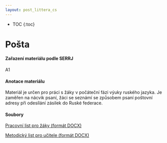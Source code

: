 ```yaml
---
layout: post_littera_cs
---
```

* TOC
{:toc}

# Pošta

#### Zařazení materiálu podle SERRJ

A1

#### Anotace materiálu

Materiál je určen pro práci s žáky v počáteční fázi výuky ruského jazyka. Je zaměřen na nácvik psaní, žáci se seznámí se způsobem psaní poštovní adresy při odesílání zásilek do Ruské federace.

#### Soubory

[Pracovní list pro žáky (formát DOCX)](/cs/littera/rustina/materialy/zaci/pisemny_projev/04_Posta_Z_A1.docx) 

[Metodický list pro učitele (formát DOCX)](/cs/littera/rustina/materialy/metodika/04_Posta_metodika.docx)
